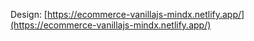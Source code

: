 Design: [https://ecommerce-vanillajs-mindx.netlify.app/](https://ecommerce-vanillajs-mindx.netlify.app/)
